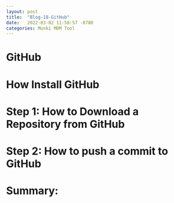 ```yaml
---
layout: post
title:  "Blog-18-GitHub"
date:   2022-03-02 11:58:57 -0700
categories: Munki MDM Tool
---
```


<h1> GitHub</h1>


<h1>How Install GitHub</h1>

<h1>Step 1: How to Download a Repository from GitHub </h1>

 

<h1>Step 2: How to push a commit to GitHub </h1>


<h1>Summary: </h1>


